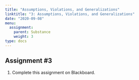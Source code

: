 ```yaml
---
title: "Assumptions, Violations, and Generalizations"
linktitle: "3: Assumptions, Violations, and Generalizations"
date: "2020-09-08"
menu:
  assignment:
    parent: Substance
    weight: 3
type: docs
---
```



## Assignment #3

1. Complete this assignment on Blackboard. 